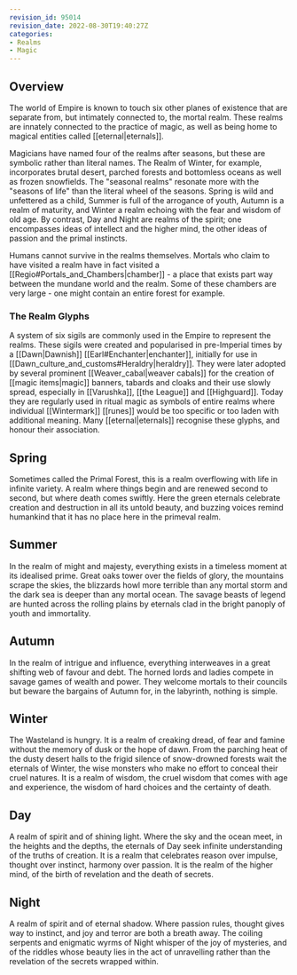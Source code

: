 ```yaml
---
revision_id: 95014
revision_date: 2022-08-30T19:40:27Z
categories:
- Realms
- Magic
---
```



## Overview
The world of Empire is known to touch six other planes of existence that are separate from, but intimately connected to, the mortal realm. These realms are innately connected to the practice of magic, as well as being home to magical entities called [[eternal|eternals]].

Magicians have named four of the realms after seasons, but these are symbolic rather than literal names. The Realm of Winter, for example, incorporates brutal desert, parched forests and bottomless oceans as well as frozen snowfields. The "seasonal realms" resonate more with the "seasons of life" than the literal wheel of the seasons. Spring is wild and unfettered as a child, Summer is full of the arrogance of youth, Autumn is a realm of maturity, and Winter a realm echoing with the fear and wisdom of old age. By contrast, Day and Night are realms of the spirit; one encompasses ideas of intellect and the higher mind, the other ideas of passion and the primal instincts.

Humans cannot survive in the realms themselves. Mortals who claim to have visited a realm have in fact visited a [[Regio#Portals_and_Chambers|chamber]] - a place that exists part way between the mundane world and the realm. Some of these chambers are very large - one might contain an entire forest for example.

### The Realm Glyphs
A system of six sigils are commonly used in the Empire to represent the realms. These sigils were created and popularised in pre-Imperial times by a [[Dawn|Dawnish]] [[Earl#Enchanter|enchanter]], initially for use in [[Dawn_culture_and_customs#Heraldry|heraldry]]. They were later adopted by several prominent [[Weaver_cabal|weaver cabals]] for the creation of [[magic items|magic]] banners, tabards and cloaks and their use slowly spread, especially in [[Varushka]], [[the League]] and [[Highguard]]. Today they are regularly used in ritual magic as symbols of entire realms where individual [[Wintermark]] [[runes]] would be too specific or too laden with additional meaning. Many [[eternal|eternals]] recognise these glyphs, and honour their association.



## Spring

Sometimes called the Primal Forest, this is a realm overflowing with life in infinite variety. A realm where things begin and are renewed second to second, but where death comes swiftly. Here the green eternals celebrate creation and destruction in all its untold beauty, and buzzing voices remind humankind that it has no place here in the primeval realm.



## Summer

In the realm of might and majesty, everything exists in a timeless moment at its idealised prime. Great oaks tower over the fields of glory, the mountains scrape the skies, the blizzards howl more terrible than any mortal storm and the dark sea is deeper than any mortal ocean. The savage beasts of legend are hunted across the rolling plains by eternals clad in the bright panoply of youth and immortality.



## Autumn

In the realm of intrigue and influence, everything interweaves in a great shifting web of favour and debt. The horned lords and ladies compete in savage games of wealth and power. They welcome mortals to their councils but beware the bargains of Autumn for, in the labyrinth, nothing is simple.





## Winter

The Wasteland is hungry. It is a realm of creaking dread, of fear and famine without the memory of dusk or the hope of dawn. From the parching heat of the dusty desert halls to the frigid silence of snow-drowned forests wait the eternals of Winter, the wise monsters who make no effort to conceal their cruel natures. It is a realm of wisdom, the cruel wisdom that comes with age and experience, the wisdom of hard choices and the certainty of death.



## Day

A realm of spirit and of shining light. Where the sky and the ocean meet, in the heights and the depths, the eternals of Day seek infinite understanding of the truths of creation. It is a realm that celebrates reason over impulse, thought over instinct, harmony over passion. It is the realm of the higher mind, of the birth of revelation and the death of secrets.



## Night

A realm of spirit and of eternal shadow. Where passion rules, thought gives way to instinct, and joy and terror are both a breath away. The coiling serpents and enigmatic wyrms of Night whisper of the joy of mysteries, and of the riddles whose beauty lies in the act of unravelling rather than the revelation of the secrets wrapped within.




